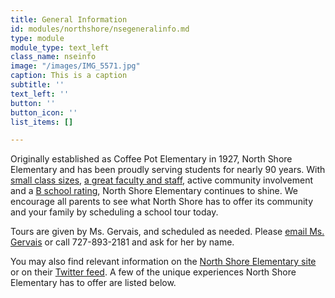 ```yaml
---
title: General Information
id: modules/northshore/nsegeneralinfo.md
type: module
module_type: text_left
class_name: nseinfo
image: "/images/IMG_5571.jpg"
caption: This is a caption
subtitle: ''
text_left: ''
button: ''
button_icon: ''
list_items: []

---
```

Originally established as Coffee Pot Elementary in 1927, North Shore Elementary and has been proudly serving students for nearly 90 years. With [small class sizes](#), [a great faculty and staff](#), active community involvement and a [B school rating](/why), North Shore Elementary continues to shine. We encourage all parents to see what North Shore has to offer its community and your family by scheduling a school tour today. 

Tours are given by Ms. Gervais, and scheduled as needed. Please [email Ms. Gervais](gervaisv@pcsb.org) or call 727-893-2181 and ask for her by name. 

You may also find relevant information on the [North Shore Elementary site](https://www.pcsb.org/northshore-es) or on their [Twitter feed](https://twitter.com/NorthShoreElem). A few of the unique experiences North Shore Elementary has to offer are listed below.